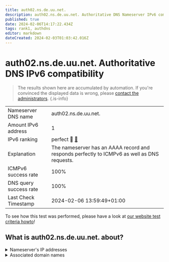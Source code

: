 ```yaml
---
title: auth02.ns.de.uu.net.
description: auth02.ns.de.uu.net. Authoritative DNS Nameserver IPv6 compatibility
published: true
date: 2024-02-06T14:17:22.434Z
tags: rank1, authdns
editor: markdown
dateCreated: 2024-02-03T01:03:42.016Z
---
```


# auth02.ns.de.uu.net. Authoritative DNS IPv6 compatibility

> The results shown here are accumulated by automation. If you're convinced the displayed data is wrong, please [contact the administrators](/howto/chat). 
{.is-info}




|   |   |
| - | - |
| Nameserver DNS name | auth02.ns.de.uu.net.
| Amount IPv6 address | 1
| IPv6 ranking | perfect :1st_place_medal: [🔗](/howto/ranking) |
| Explanation | The nameserver has an AAAA record and responds perfectly to ICMPv6 as well as DNS requests. |
| ICMPv6 success rate | 100%|
| DNS query success rate | 100% |
| Last Check Timestamp | 2024-02-06 13:59:49+01:00 |

To see how this test was performed, please have a look at [our website test criteria howto](/howto/testcriteria/authdns)!


## What is auth02.ns.de.uu.net. about?




<details>
<summary>Nameserver's IP addresses</summary>

2001:600:1c0:e000::35:8

</details>



<details>
<summary>Associated domain names</summary>

www.pyur.com

</details>
